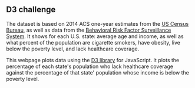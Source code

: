 ## D3 challenge

The dataset is based on 2014 ACS one-year estimates from the [US Census Bureau](https://data.census.gov/cedsci/), as well as data from the [Behavioral Risk Factor Surveillance System](https://www.cdc.gov/brfss/annual_data/annual_data.htm). It shows for each U.S. state: average age and income, as well as what percent of the population are cigarette smokers, have obesity, live below the poverty level, and lack healthcare coverage.

This webpage plots data using the [D3 library](https://d3js.org) for JavaScript. It plots the percentage of each state's population who lack healthcare coverage against the percentage of that state' population whose income is below the poverty level.
